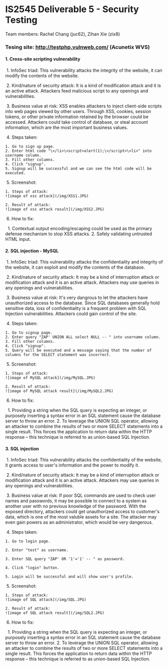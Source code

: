 # IS2545 Deliverable 5 - Security Testing
Team members: Rachel Chang (juc62), Zihan Xie (zix8)

### Tesing site: http://testphp.vulnweb.com/ (Acunetix WVS)

#### 1. Cross-site scripting vulnerability
  1. InfoSec triad: This vulnerability attacks the integrity of the website, it can modify the contents of the website.
  
  2. Kind/nature of security attack: It is a kind of modification attack and it is an active attack. Attackers feed malicious script to any openings and vulnerabilities.
  
  3. Business value at risk: XSS enables attackers to inject client-side scripts into web pages viewed by other users. Through XSS,  cookies, session tokens, or other private information retained by the browser could be accessed. Attackers could take control of database, or steal account information, which are the most important business values.
  
  4. Steps taken:
  
    1. Go to sign up page.
    2. Enter html code "\</li>\<script>alert(1);\</script>\<li>" into username column.
    3. Fill other columns.
    4. Click "signup".
    5. Signup will be successful and we can see the html code will be executed.
  
  5. Screenshot:
  
    1. Steps of attack:
    ![image of xss attack](/img/XSS1.JPG)
    
    2. Result of attack:
    ![image of xss attack result](/img/XSS2.JPG)
  
  6. How to fix:
  
    1. Contextual output encoding/escaping could be used as the primary defense mechanism to stop XSS attacks.
    2. Safely validating untrusted HTML input.

#### 2. SQL injection - MySQL
  1. InfoSec triad: This vulnerability attacks the confidentiality and integrity of the website, it can exploit and modify the contents of the database.
  
  2. Kind/nature of security attack: It may be a kind of interruption attack or modification attack and it is an active attack. Attackers may use queries in any openings and vulnerabilities.
  
  3. Business value at risk: It's very dangrous to let the attackers have unauthorized access to the database. Since SQL databases generally hold sensitive data, loss of confidentiality is a frequent problem with SQL Injection vulnerabilities. Attackers could gain control of the site.
  
  4. Steps taken:
  
    1. Go to signup page.
    2. Enter query "ZAP' UNION ALL select NULL -- " into username column.
    3. Fill other columns.
    4. Click "signup".
    5. Query will be executed and a message saying that the number of columns for the SELECT statement was incorrect.
  
  5. Screenshot:
  
    1. Steps of attack:
    ![image of MySQL attack](/img/MySQL.JPG)
    
    2. Result of attack:
    ![image of MySQL attack result](/img/MySQL2.JPG)
  
  6. How to fix: 
  
    1. Providing a string when the SQL query is expecting an integer, or purposely inserting a syntax error in an SQL statement cause the database server to throw an error.
    2. To leverage the UNION SQL operator, allowing an attacker to combine the results of two or more SELECT statements into a single result. This forces the application to return data within the HTTP response – this technique is referred to as union-based SQL Injection.

#### 3. SQL injection
  1. InfoSec triad: This vulnerability attacks the confidentiality of the website, it grants access to user's information and the power to modify it.
  
  2. Kind/nature of security attack: It may be a kind of interruption attack or modification attack and it is an active attack. Attackers may use queries in any openings and vulnerabilities.
  
  3. Business value at risk: If poor SQL commands are used to check user names and passwords, it may be possible to connect to a system as another user with no previous knowledge of the password. With the exposed directory, attackers could get unauthorized access to customer's data, which is one of the most valuble assets for a site. The attacker may even gain powers as an administrator, which would be very dangerous.
  
  4. Steps taken:
  
    1. Go to login page.
    
    2. Enter "test" as username.
    
    3. Enter SQL query "ZAP' OR '1'='1' -- " as password.
    
    4. Click "login" button.
    
    5. Login will be successful and will show user's profile.
  
  5. Screenshot:
  
    1. Steps of attack:
    ![image of SQL attack](/img/SQL.JPG)
    
    2. Result of attack:
    ![image of SQL attack result](/img/SQL2.JPG)
  
  6. How to fix: 
  
    1. Providing a string when the SQL query is expecting an integer, or purposely inserting a syntax error in an SQL statement cause the database server to throw an error.
    2. To leverage the UNION SQL operator, allowing an attacker to combine the results of two or more SELECT statements into a single result. This forces the application to return data within the HTTP response – this technique is referred to as union-based SQL Injection.

